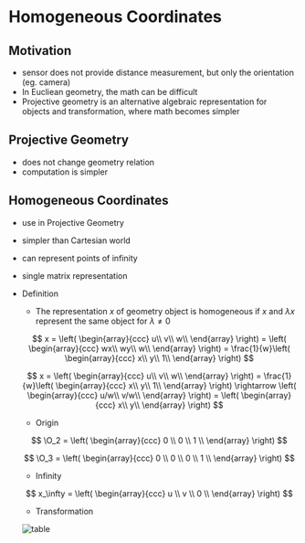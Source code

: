 Homogeneous Coordinates
=======================

## Motivation

* sensor does not provide distance measurement, but only the orientation (eg. camera)
* In Eucliean geometry, the math can be difficult
* Projective geometry is an alternative algebraic representation for objects and transformation, where math becomes simpler

## Projective Geometry

* does not change geometry relation
* computation is simpler

## Homogeneous Coordinates

* use in Projective Geometry
* simpler than Cartesian world
* can represent points of infinity
* single matrix representation
* Definition
  - The representation $x$ of geometry object is homogeneous if $x$ and $\lambda x$ represent the same object for $\lambda \neq 0$

  $$
  x = \left(
  \begin{array}{ccc}
  u\\
  v\\
  w\\
  \end{array}
  \right) = \left(
  \begin{array}{ccc}
  wx\\
  wy\\
  w\\
  \end{array}
  \right) = \frac{1}{w}\left(
  \begin{array}{ccc}
  x\\
  y\\
  1\\
  \end{array}
  \right)
  $$

  $$
  x = \left(
  \begin{array}{ccc}
  u\\
  v\\
  w\\
  \end{array}
  \right) = \frac{1}{w}\left(
  \begin{array}{ccc}
  x\\
  y\\
  1\\
  \end{array}
  \right) \rightarrow \left(
  \begin{array}{ccc}
  u/w\\
  v/w\\
  \end{array}
  \right) = \left(
  \begin{array}{ccc}
  x\\
  y\\
  \end{array}
  \right)
  $$

  - Origin

  $$
  \O_2 = \left(
  \begin{array}{ccc}
  0 \\
  0 \\
  1 \\
  \end{array}
  \right)
  $$

  $$
  \O_3 = \left(
  \begin{array}{ccc}
  0 \\
  0 \\
  0 \\
  1 \\
  \end{array}
  \right)
  $$

  - Infinity

  $$
  x_\infty = \left(
  \begin{array}{ccc}
  u \\
  v \\
  0 \\
  \end{array}
  \right)
  $$

  - Transformation

  ![table](https://www.ntu.edu.sg/home/ehchua/programming/opengl/images/Graphics3D_AffineTransforms.png)

